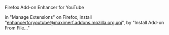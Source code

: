 Firefox Add-on Enhancer for YouTube 



in "Manage Extensions" on Firefox, install "enhancerforyoutube@maximerf.addons.mozilla.org.xpi", by "Install Add-on From File..."
